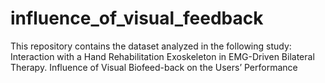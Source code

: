 # influence_of_visual_feedback
This repository contains the dataset analyzed in the following study: Interaction with a Hand Rehabilitation Exoskeleton in EMG-Driven Bilateral Therapy. Influence of Visual Biofeed-back on the Users’ Performance
